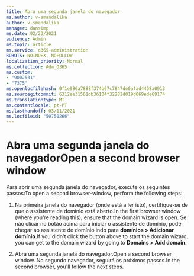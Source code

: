```yaml
---
title: Abra uma segunda janela do navegador
ms.author: v-smandalika
author: v-smandalika
manager: dansimp
ms.date: 02/23/2021
audience: Admin
ms.topic: article
ms.service: o365-administration
ROBOTS: NOINDEX, NOFOLLOW
localization_priority: Normal
ms.collection: Adm_O365
ms.custom:
- "9002531"
- "7375"
ms.openlocfilehash: 0f1e986a7888f374b67c7847de0afad4458a0913
ms.sourcegitcommit: 6312ee31561db36104f32282d019d069ede69174
ms.translationtype: MT
ms.contentlocale: pt-PT
ms.lasthandoff: 03/11/2021
ms.locfileid: "50750266"
---
```

# <a name="open-a-second-browser-window"></a><span data-ttu-id="03d3a-102">Abra uma segunda janela do navegador</span><span class="sxs-lookup"><span data-stu-id="03d3a-102">Open a second browser window</span></span>

<span data-ttu-id="03d3a-103">Para abrir uma segunda janela do navegador, execute os seguintes passos:</span><span class="sxs-lookup"><span data-stu-id="03d3a-103">To open a second browser-window, perform the following steps:</span></span>

1. <span data-ttu-id="03d3a-104">Na primeira janela do navegador (onde está a ler isto), certifique-se de que o assistente de domínio está aberto.</span><span class="sxs-lookup"><span data-stu-id="03d3a-104">In the first browser window (where you're reading this), ensure that the domain wizard is open.</span></span> <span data-ttu-id="03d3a-105">Se não clicar no botão acima para iniciar o assistente de domínio, pode chegar ao assistente de domínio indo para **domínios > Adicionar domínio**.</span><span class="sxs-lookup"><span data-stu-id="03d3a-105">If you didn't click the button above to start the domain wizard, you can get to the domain wizard by going to **Domains > Add domain**.</span></span>

2. <span data-ttu-id="03d3a-106">Abra uma segunda janela do navegador.</span><span class="sxs-lookup"><span data-stu-id="03d3a-106">Open a second browser window.</span></span> <span data-ttu-id="03d3a-107">No segundo navegador, seguirá os próximos passos.</span><span class="sxs-lookup"><span data-stu-id="03d3a-107">In the second browser, you'll follow the next steps.</span></span>
